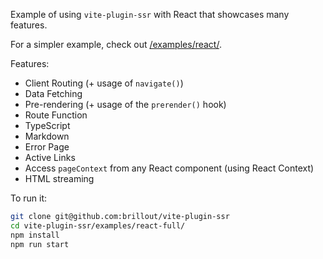 Example of using `vite-plugin-ssr` with React that showcases many features.

For a simpler example, check out [/examples/react/](/examples/react/).

Features:
 - Client Routing (+ usage of `navigate()`)
 - Data Fetching
 - Pre-rendering (+ usage of the `prerender()` hook)
 - Route Function
 - TypeScript
 - Markdown
 - Error Page
 - Active Links
 - Access `pageContext` from any React component (using React Context)
 - HTML streaming

To run it:

```bash
git clone git@github.com:brillout/vite-plugin-ssr
cd vite-plugin-ssr/examples/react-full/
npm install
npm run start
```
